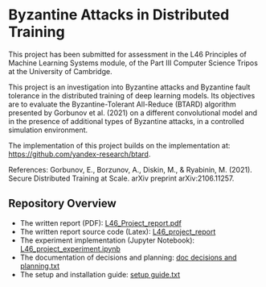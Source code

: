 # Byzantine Attacks in Distributed Training

This project has been submitted for assessment in the L46 Principles of Machine Learning Systems module, of the Part III Computer Science Tripos at the University of Cambridge.

This project is an investigation into Byzantine attacks and Byzantine fault tolerance in the distributed training of deep learning models. Its objectives are to evaluate the Byzantine-Tolerant All-Reduce (BTARD) algorithm presented by Gorbunov et al. (2021) on a different convolutional model and in the presence of additional types of Byzantine attacks, in a controlled simulation environment.

The implementation of this project builds on the implementation at: https://github.com/yandex-research/btard. 

References:
Gorbunov, E., Borzunov, A., Diskin, M., & Ryabinin, M. (2021). Secure Distributed Training at Scale. arXiv preprint arXiv:2106.11257.


## Repository Overview

- The written report (PDF): [L46_Project_report.pdf](https://github.com/andreea-zaharia/btard-l46-project/blob/main/L46_Project_report.pdf)
- The written report source code (Latex): [L46_project_report](https://github.com/andreea-zaharia/btard-l46-project/tree/main/L46_project_report)
- The experiment implementation (Jupyter Notebook): [L46_project_experiment.ipynb](https://github.com/andreea-zaharia/btard-l46-project/blob/main/L46_project_experiment.ipynb)
- The documentation of decisions and planning: [doc decisions and planning.txt](https://github.com/andreea-zaharia/btard-l46-project/blob/main/doc%20decisions%20and%20planning.txt)
- The setup and installation guide: [setup guide.txt](https://github.com/andreea-zaharia/btard-l46-project/blob/main/setup%20guide.txt)

